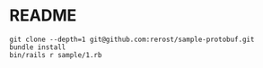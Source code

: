 # README

```
git clone --depth=1 git@github.com:rerost/sample-protobuf.git
bundle install
bin/rails r sample/1.rb
```
